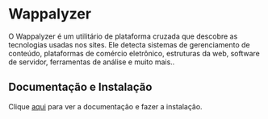 # Wappalyzer

O Wappalyzer é um utilitário de plataforma cruzada que descobre as tecnologias usadas nos sites. Ele detecta sistemas de gerenciamento de conteúdo, plataformas de comércio eletrônico, estruturas da web, software de servidor, ferramentas de análise e muito mais..

## Documentação e Instalação

Clique [aqui](https://chrome.google.com/webstore/detail/wappalyzer/gppongmhjkpfnbhagpmjfkannfbllamg?hl=pt-BR) para ver a documentação e fazer a instalação.
